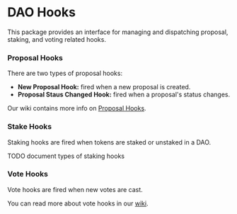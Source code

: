 # DAO Hooks
This package provides an interface for managing and dispatching proposal, 
staking, and voting related hooks. 

### Proposal Hooks
There are two types of proposal hooks:
- **New Proposal Hook:** fired when a new proposal is created.
- **Proposal Staus Changed Hook:** fired when a proposal's status changes. 

Our wiki contains more info on [Proposal Hooks](https://github.com/DA0-DA0/dao-contracts/wiki/Proposal-Hooks-Interactions).

### Stake Hooks
Staking hooks are fired when tokens are staked or unstaked in a DAO.

TODO document types of staking hooks

### Vote Hooks
Vote hooks are fired when new votes are cast.

You can read more about vote hooks in our [wiki](https://github.com/DA0-DA0/dao-contracts/wiki/Proposal-Hooks-Interactions).
